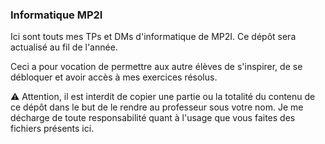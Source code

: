 ### Informatique MP2I ###
Ici sont touts mes TPs et DMs d'informatique de MP2I. 
Ce dépôt sera actualisé au fil de l'année.

Ceci a pour vocation de permettre aux autre élèves de s'inspirer, de se débloquer et avoir accès à mes exercices résolus.

:warning: Attention, il est interdit de copier une partie ou la totalité du contenu de ce dépôt dans le but de le rendre au professeur sous votre nom. Je me décharge de toute responsabilité quant à l'usage que vous faites des fichiers présents ici.




